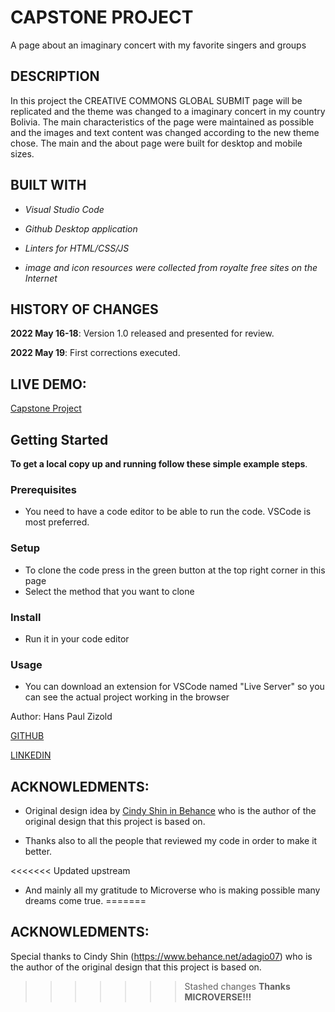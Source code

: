 # CAPSTONE PROJECT
A page about an imaginary concert with my favorite singers and groups

## DESCRIPTION
In this project the CREATIVE COMMONS GLOBAL SUBMIT page will be replicated and the theme was changed to a imaginary concert in my country Bolivia.
The main characteristics of the page were maintained as possible and the images and text content was changed according to the new theme chose.
The main and the about page were built for desktop and mobile sizes.

## BUILT WITH
- *Visual Studio Code*

- *Github Desktop application*

- *Linters for HTML/CSS/JS*

- *image and icon resources were collected from royalte free sites on the Internet*

## HISTORY OF CHANGES
**2022 May 16-18**: Version 1.0 released and presented for review.

**2022 May 19**: First corrections executed. 

## LIVE DEMO: 

[Capstone Project](https://hanszizold.github.io/Capstone-project_Concert/)

## Getting Started

**To get a local copy up and running follow these simple example steps**.

### Prerequisites

- You need to have a code editor to be able to run the code. VSCode is most preferred.

### Setup

- To clone the code press in the green button at the top right corner in this page
- Select the method that you want to clone

### Install

- Run it in your code editor

### Usage

- You can download an extension for VSCode named "Live Server" so you can see the actual project working in the browser

Author: Hans Paul Zizold
    
 [GITHUB](https://github.com/HansZizold)

 [LINKEDIN](https://www.linkedin.com/in/hans-paul-zizold-37129037/)

## ACKNOWLEDMENTS: 

- Original design idea by [Cindy Shin in Behance](https://www.behance.net/adagio07) who is the author of the original design that this project is based on.

- Thanks also to all the people that reviewed my code in order to make it better.

<<<<<<< Updated upstream
- And mainly all my gratitude to Microverse who is making possible many dreams come true.
=======
## ACKNOWLEDMENTS: 

Special thanks to Cindy Shin (https://www.behance.net/adagio07) who is the author of the original design that this project is based on.


>>>>>>> Stashed changes
**Thanks MICROVERSE!!!**
